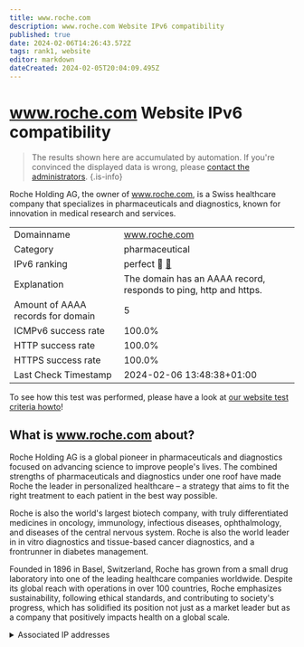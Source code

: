 ```yaml
---
title: www.roche.com
description: www.roche.com Website IPv6 compatibility
published: true
date: 2024-02-06T14:26:43.572Z
tags: rank1, website
editor: markdown
dateCreated: 2024-02-05T20:04:09.495Z
---
```


# www.roche.com Website IPv6 compatibility

> The results shown here are accumulated by automation. If you're convinced the displayed data is wrong, please [contact the administrators](/howto/chat). 
{.is-info}

Roche Holding AG, the owner of www.roche.com, is a Swiss healthcare company that specializes in pharmaceuticals and diagnostics, known for innovation in medical research and services.


|   |   |
| - | - |
| Domainname | www.roche.com
| Category | pharmaceutical |
| IPv6 ranking | perfect :1st_place_medal: [🔗](/howto/ranking) |
| Explanation | The domain has an AAAA record, responds to ping, http and https. |
| Amount of AAAA records for domain | 5 |
| ICMPv6 success rate | 100.0%|
| HTTP success rate | 100.0% |
| HTTPS success rate | 100.0% |
| Last Check Timestamp | 2024-02-06 13:48:38+01:00 |

To see how this test was performed, please have a look at [our website test criteria howto](/howto/testcriteria/website)!


## What is www.roche.com about?
Roche Holding AG is a global pioneer in pharmaceuticals and diagnostics focused on advancing science to improve people's lives. The combined strengths of pharmaceuticals and diagnostics under one roof have made Roche the leader in personalized healthcare – a strategy that aims to fit the right treatment to each patient in the best way possible.

Roche is also the world's largest biotech company, with truly differentiated medicines in oncology, immunology, infectious diseases, ophthalmology, and diseases of the central nervous system. Roche is also the world leader in in vitro diagnostics and tissue-based cancer diagnostics, and a frontrunner in diabetes management.

Founded in 1896 in Basel, Switzerland, Roche has grown from a small drug laboratory into one of the leading healthcare companies worldwide. Despite its global reach with operations in over 100 countries, Roche emphasizes sustainability, following ethical standards, and contributing to society's progress, which has solidified its position not just as a market leader but as a company that positively impacts health on a global scale.



<details>
<summary>Associated IP addresses</summary>

2606:4700::6810:c02c

2606:4700::6810:c12c

2606:4700::6810:c22c

2606:4700::6810:c32c

2606:4700::6810:c42c

</details>
